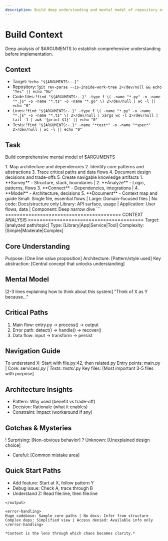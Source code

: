 ```yaml
---
description: Build deep understanding and mental model of repository or topic
---
```


# Build Context

Deep analysis of $ARGUMENTS to establish comprehensive understanding before implementation.

## Context
- Target: !`echo "${ARGUMENTS:-.}"`
- Repository: !`git rev-parse --is-inside-work-tree 2>/dev/null && echo "Yes" || echo "No"`
- Code files: !`find "${ARGUMENTS:-.}" -type f \( -name "*.py" -o -name "*.js" -o -name "*.ts" -o -name "*.go" \) 2>/dev/null | wc -l || echo "0"`
- Lines: !`find "${ARGUMENTS:-.}" -type f \( -name "*.py" -o -name "*.js" -o -name "*.ts" \) 2>/dev/null | xargs wc -l 2>/dev/null | tail -1 | awk '{print $1}' || echo "0"`
- Tests: !`find "${ARGUMENTS:-.}" -name "*test*" -o -name "*spec*" 2>/dev/null | wc -l || echo "0"`

## Task

<task>Build comprehensive mental model of $ARGUMENTS</task>

<requirements>
1. Map architecture and dependencies
2. Identify core patterns and abstractions
3. Trace critical paths and data flows
4. Document design decisions and trade-offs
5. Create navigable knowledge artifacts
</requirements>

<phases>
1. **Survey** - Structure, stack, boundaries | 2. **Analyze** - Logic, patterns, flows
3. **Connect** - Dependencies, integrations | 4. **Model** - Architecture, decisions
5. **Document** - Context map and guide
</phases>

<conditional>
Small: Single file, essential flows | Large: Domain-focused files | No code: Docs/structure only
Library: API surface, usage | Application: User flows, data | Component: Deep narrow dive
</conditional>

<output>
```
========================================
         CONTEXT ANALYSIS
========================================
Target: [analyzed path/topic]
Type: [Library|App|Service|Tool]
Complexity: [Simple|Moderate|Complex]

## Core Understanding
Purpose: [One line value proposition]
Architecture: [Pattern/style used]
Key abstraction: [Central concept that unlocks understanding]

## Mental Model
[2-3 lines explaining how to think about this system]
"Think of X as Y because..."

## Critical Paths
1. Main flow: entry.py → process() → output
2. Error path: detect() → handle() → recover()
3. Data flow: input → transform → persist

## Navigation Guide
To understand X: Start with file.py:42, then related.py
Entry points: main.py | Core: services/*.py | Tests: tests/*.py
Key files: [Most important 3-5 files with purpose]

## Architecture Insights
- Pattern: Why used (benefit vs trade-off)
- Decision: Rationale (what it enables)
- Constraint: Impact (workaround if any)

## Gotchas & Mysteries  
! Surprising: [Non-obvious behavior]
? Unknown: [Unexplained design choice]
* Careful: [Common mistake area]

## Quick Start Paths
- Add feature: Start at X, follow pattern Y
- Debug issue: Check A, trace through B
- Understand Z: Read file:line, then file:line
```
</output>

<error-handling>
Huge codebase: Sample core paths | No docs: Infer from structure
Complex deps: Simplified view | Access denied: Available info only
</error-handling>

*Context is the lens through which chaos becomes clarity.*